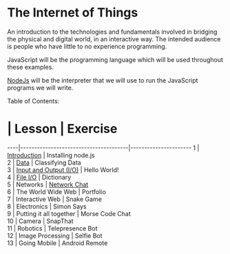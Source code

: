 The Internet of Things
===========

An introduction to the technologies and fundamentals involved in bridging the physical and digital world, in an interactive way. The intended audience is people who have little to no experience programming.

JavaScript will be the programming language which will be used throughout these examples. 

[NodeJs](http://nodejs.org) will be the interpreter that we will use to run the JavaScript programs we will write.

Table of Contents:

 #  | Lesson                                | Exercise       
----|---------------------------------------|----------------------
 1  | [Introduction](chapter1.md)           | Installing node.js   
 2  | [Data](chapter2.md)                   | Classifying Data     
 3  | [Input and Output (I/O)](chapter3.md) | Hello World!         
 4  | [File I/O](chapter4.md)               | Dictionary           
 5  | Networks                              | [Network Chat](examples/network_chat)         
 6  | The World Wide Web                    | Portfolio            
 7  | Interactive Web                       | Snake Game           
 8  | Electronics                           | Simon Says           
 9  | Putting it all together               | Morse Code Chat      
 10 | Camera                                | SnapThat             
 11 | Robotics                              | Telepresence Bot     
 12 | Image Processing                      | Selfie Bot       
 13 | Going Mobile                          | Android Remote
